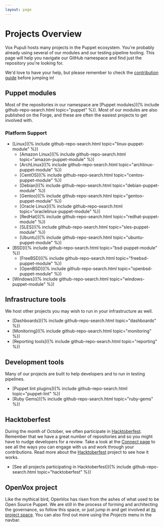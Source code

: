 ```yaml
---
layout: page
---
```


# Projects Overview

Vox Pupuli hosts many projects in the Puppet ecosystem. You're probably already
using several of our modules and our testing pipeline tooling. This page will help
you navigate our GitHub namespace and find just the repository you're looking for.

We'd love to have your help, but please remember to check the [contribution guide](/contributing)
before jumping in!

## Puppet modules

Most of the repositories in our namespace are [Puppet modules]({% include github-repo-search.html topic="puppet" %}).
Most of our modules are also published on the Forge, and these are often the
easiest projects to get involved with.

### Platform Support

* [Linux]({% include github-repo-search.html topic="linux-puppet-module" %})
  * [Amazon Linux]({% include github-repo-search.html topic="amazon-puppet-module" %})
  * [ArchLinux]({% include github-repo-search.html topic="archlinux-puppet-module" %})
  * [CentOS]({% include github-repo-search.html topic="centos-puppet-module" %})
  * [Debian]({% include github-repo-search.html topic="debian-puppet-module" %})
  * [Gentoo]({% include github-repo-search.html topic="gentoo-puppet-module" %})
  * [Oracle Linux]({% include github-repo-search.html topic="oraclelinux-puppet-module" %})
  * [RedHat]({% include github-repo-search.html topic="redhat-puppet-module" %})
  * [SLES]({% include github-repo-search.html topic="sles-puppet-module" %})
  * [Ubuntu]({% include github-repo-search.html topic="ubuntu-puppet-module" %})
* [BSD]({% include github-repo-search.html topic="bsd-puppet-module" %})
  * [FreeBSD]({% include github-repo-search.html topic="freebsd-puppet-module" %})
  * [OpenBSD]({% include github-repo-search.html topic="openbsd-puppet-module" %})
* [Windows]({% include github-repo-search.html topic="windows-puppet-module" %})


## Infrastructure tools

We host other projects you may wish to run in your infrastructure as well.

* [Dashboards]({% include github-repo-search.html topic="dashboards" %})
* [Monitoring]({% include github-repo-search.html topic="monitoring" %})
* [Reporting tools]({% include github-repo-search.html topic="reporting" %})


## Development tools

Many of our projects are built to help developers and to run in testing pipelines.

* [Puppet lint plugins]({% include github-repo-search.html topic="puppet-lint" %})
* [Ruby Gems]({% include github-repo-search.html topic="ruby-gems" %})


## Hacktoberfest

During the month of October, we often participate in [Hacktoberfest](https://hacktoberfest.com).
Remember that we have a great number of repositories and so you might have to nudge
developers for a review. Take a look at the [Connect page](/connect) to see all
the ways you can engage with us and work through your contributions. Read more about
the [Hacktoberfest](https://hacktoberfest.com) project to see how it works.

* [See all projects participating in Hacktoberfest]({% include github-repo-search.html topic="hacktoberfest" %})


## OpenVox project

Like the mythical bird, OpenVox has risen from the ashes of what used to be Open Source Puppet.
We are still in the process of forming and architecting the governance, so follow this space, or just jump in and get involved at [its project space](https://github.com/openvoxproject).
You can also find out more using the *Projects* menu in the navbar.
